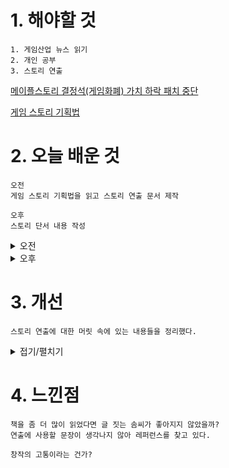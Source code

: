 # 1. 해야할 것
```
1. 게임산업 뉴스 읽기
2. 개인 공부
3. 스토리 연출
```
[메이플스토리 결정석(게임화폐) 가치 하락 패치 중단](https://www.gamemeca.com/view.php?gid=1744740)

[게임 스토리 기획법](https://rockmannetwork.tistory.com/entry/%EA%B2%8C%EC%9E%84%EA%B8%B0%ED%9A%8D-%EA%B2%8C%EC%9E%84%EC%8B%9C%EB%82%98%EB%A6%AC%EC%98%A4%EA%B2%8C%EC%9E%84%EC%8A%A4%ED%86%A0%EB%A6%AC-%EA%B0%9C%EB%A1%A0)

# 2. 오늘 배운 것
```
오전
게임 스토리 기획법을 읽고 스토리 연출 문서 제작

오후
스토리 단서 내용 작성
```
<details>
<summary>오전</summary>

### 1. PTSD 치료에 관한 것
```
주인공은 PTSD가 악화됨으로써 다시 한번 병원을 찾은 상태이다.
심리치료하는 과정을 공부하고 이것을 연출로 사용하기 위해 관련 레퍼런스를 찾아봤다.
```
![image](https://github.com/JM94Ent/TIL-WIL/assets/143363550/3fe41115-2ca1-4007-b53b-7782fb7def8a)

****
### 2. 게임 스토리의 근거 정리

![image](https://github.com/JM94Ent/TIL-WIL/assets/143363550/eb181595-e78a-4b8a-950f-cbbe9423ac39)
****
</details>


<details>
<summary>오후</summary>

### 1. 게임 스토리 표현을 위한 레퍼런스
```
6.25 전쟁 수기 참고

전쟁의 참혹함을 수기를 통해 엿보고자 찾아보았다.
```
![image](https://github.com/JM94Ent/TIL-WIL/assets/143363550/652b46ee-7c72-4614-b6f9-e575b367c1e4)

</details>




# 3. 개선
```
스토리 연출에 대한 머릿 속에 있는 내용들을 정리했다.
```
<details>
<summary>접기/펼치기</summary>

![image](https://github.com/JM94Ent/TIL-WIL/assets/143363550/dd0f3820-172b-434b-8a22-22c50bd4a331)

![image](https://github.com/JM94Ent/TIL-WIL/assets/143363550/5b870082-4518-44b3-b422-456aaf771e36)

![image](https://github.com/JM94Ent/TIL-WIL/assets/143363550/624749c4-02bb-4392-9fb8-de597f52b6f0)

</details>



# 4. 느낀점
```
책을 좀 더 많이 읽었다면 글 짓는 솜씨가 좋아지지 않았을까?
연출에 사용할 문장이 생각나지 않아 레퍼런스를 찾고 있다.

창작의 고통이라는 건가?
```


